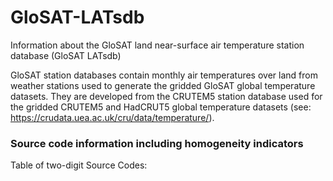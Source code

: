 # GloSAT-LATsdb
Information about the GloSAT land near-surface air temperature station database (GloSAT LATsdb)

GloSAT station databases contain monthly air temperatures over land from weather stations used to generate the gridded GloSAT global temperature datasets. They are developed from the CRUTEM5 station database used for the gridded CRUTEM5 and HadCRUT5 global temperature datasets (see: https://crudata.uea.ac.uk/cru/data/temperature/).

### Source code information including homogeneity indicators

Table of two-digit Source Codes:




